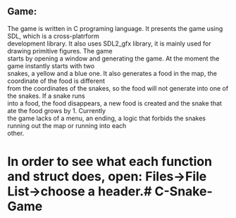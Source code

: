## Game:
The game is written in C programing language. It presents the game using SDL, which is a cross-platrform<br />
development library. It also uses SDL2_gfx library, it is mainly used for drawing primitive figures. The game<br />
starts  by  opening  a  window  and  generating the game.  At the moment the game instantly  starts  with two<br />
snakes, a yellow and a blue one. It also generates a food in the map, the coordinate of the food  is different<br />
from the coordinates of the snakes, so the food will not generate into one of the snakes. If a snake runs<br />
into a food, the food disappears, a new food is created and the snake that ate the food grows by 1. Currently<br />
the game lacks of a menu, an ending, a logic that forbids the snakes running out the map or running into each <br />
other.<br />

# In order to see what each function and struct does, open: Files->File List->choose a header.# C-Snake-Game
